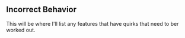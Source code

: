 ## Incorrect Behavior

This will be where I'll list any features that have quirks that need to ber worked out.

